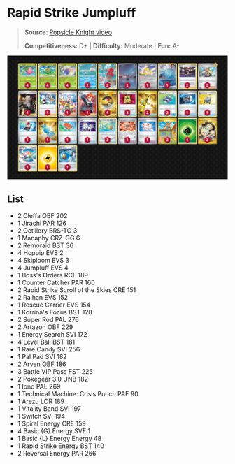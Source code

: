 # Rapid Strike Jumpluff

> **Source**: [Popsicle Knight video](https://www.youtube.com/watch?v=UdGK7WtxLaI)
> 
> **Competitiveness:** D+ | **Difficulty:** Moderate | **Fun:** A-

![decklist](../../!Images/Standard/09BST-PAF/Rapid%20Strike%20Jumpluff.PNG)

## List
* 2 Cleffa OBF 202
* 1 Jirachi PAR 126
* 2 Octillery BRS-TG 3
* 1 Manaphy CRZ-GG 6
* 2 Remoraid BST 36
* 4 Hoppip EVS 2
* 4 Skiploom EVS 3
* 4 Jumpluff EVS 4
* 1 Boss's Orders RCL 189
* 1 Counter Catcher PAR 160
* 2 Rapid Strike Scroll of the Skies CRE 151
* 2 Raihan EVS 152
* 1 Rescue Carrier EVS 154
* 1 Korrina's Focus BST 128
* 2 Super Rod PAL 276
* 2 Artazon OBF 229
* 1 Energy Search SVI 172
* 4 Level Ball BST 181
* 1 Rare Candy SVI 256
* 1 Pal Pad SVI 182
* 2 Arven OBF 186
* 3 Battle VIP Pass FST 225
* 2 Pokégear 3.0 UNB 182
* 1 Iono PAL 269
* 1 Technical Machine: Crisis Punch PAF 90
* 1 Arezu LOR 189
* 1 Vitality Band SVI 197
* 1 Switch SVI 194
* 1 Spiral Energy CRE 159
* 4 Basic {G} Energy SVE 1
* 1 Basic {L} Energy Energy 48
* 1 Rapid Strike Energy BST 140
* 2 Reversal Energy PAR 266
